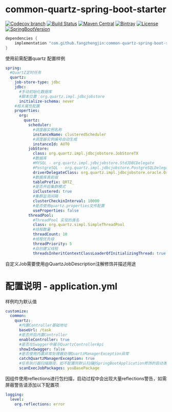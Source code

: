 # common-quartz-spring-boot-starter

[![Codecov branch](https://img.shields.io/codecov/c/github/fangzhengjin/common-quartz-spring-boot-starter/master.svg?logo=codecov&style=flat-square)](https://codecov.io/gh/fangzhengjin/common-quartz-spring-boot-starter)
[![Build Status](https://img.shields.io/travis/com/fangzhengjin/common-quartz-spring-boot-starter/master.svg?style=flat-square)](https://travis-ci.com/fangzhengjin/common-quartz-spring-boot-starter)
[![Maven Central](https://img.shields.io/maven-central/v/com.github.fangzhengjin/common-quartz-spring-boot-starter.svg?style=flat-square&color=brightgreen)](https://maven-badges.herokuapp.com/maven-central/com.github.fangzhengjin/common-quartz-spring-boot-starter/)
[![Bintray](https://img.shields.io/bintray/v/fangzhengjin/maven/common-quartz-spring-boot-starter.svg?style=flat-square&color=blue)](https://bintray.com/fangzhengjin/maven/common-quartz-spring-boot-starter/_latestVersion)
[![License](https://img.shields.io/github/license/fangzhengjin/common-quartz-spring-boot-starter.svg?style=flat-square&color=blue)](https://www.gnu.org/licenses/gpl-3.0.txt)
[![SpringBootVersion](https://img.shields.io/badge/SpringBoot-2.2.3-heightgreen.svg?style=flat-square)](https://spring.io/projects/spring-boot)

```groovy
dependencies {
    implementation "com.github.fangzhengjin:common-quartz-spring-boot-starter:version"
}
```

使用前需配置quartz
配置样例
```yaml
spring:
  #QuartZ定时任务
  quartz:
    job-store-type: jdbc
    jdbc:
      #手动初始化数据库
      #脚本位置：org.quartz.impl.jdbcjobstore
      initialize-schema: never
    #相关属性配置
    properties:
      org:
        quartz:
          scheduler:
            #调度器实例名称
            instanceName: clusteredScheduler
            #调度器实例编号自动生成
            instanceId: AUTO
          jobStore:
            class: org.quartz.impl.jdbcjobstore.JobStoreTX
            #数据库
            #MYSQL - org.quartz.impl.jdbcjobstore.StdJDBCDelegate
            #PostgreSQL - org.quartz.impl.jdbcjobstore.PostgreSQLDelegate
            driverDelegateClass: org.quartz.impl.jdbcjobstore.oracle.OracleDelegate
            #数据库表前缀
            tablePrefix: QRTZ_
            #是否开启集群模式
            isClustered: true
            #集群监测间隔
            clusterCheckinInterval: 10000
            #是否使用quartz.properties文件配置
            useProperties: false
          threadPool:
            #ThreadPool 实现的类名
            class: org.quartz.simpl.SimpleThreadPool
            #线程数量
            threadCount: 10
            #线程优先级
            threadPriority: 5
            #自创建父线程
            threadsInheritContextClassLoaderOfInitializingThread: true
```

自定义Job需要使用@QuartzJobDescription注解修饰并描述用途

# 配置说明 - application.yml

样例均为默认值

```yaml
customize:
  common:
    quartz:
      #内置Controller基础地址
      baseUrl: /task
      #是否开启内置Controller
      enableController: true
      #是否在Swagger中展示QuartzControllerApi
      showInSwagger: false
      #是否使用内置异常处理器处理QuartzManagerException异常
      catchQuartzManagerException: true
      #任务执行器扫描路径，如不配置则默认扫描@SpringBootApplication修饰的启动类下的子包
      scanExecJobPackages: youBasePackage
```
因组件使用reflections进行包扫描，启动过程中会出现大量reflections警告，如需屏蔽警告请添加以下配置项
```yaml
logging:
  level:
    org.reflections: error
```
